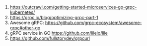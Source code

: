 1. https://outcrawl.com/getting-started-microservices-go-grpc-kubernetes/
2. https://grpc.io/blog/optimizing-grpc-part-1
3. Awesome gRPC: https://github.com/grpc-ecosystem/awesome-grpc#other-go
4. gRPC service in GO https://github.com/lileio/lile
5. https://github.com/fullstorydev/grpcurl

